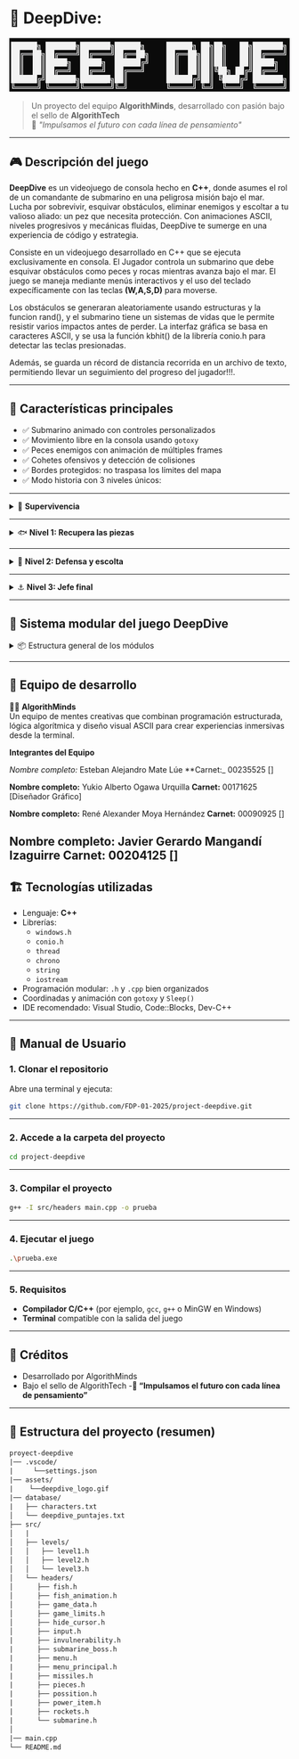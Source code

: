 # 🌊 DeepDive:

![DeepDive Logo](assets/deepdive_logo.gif)

> Un proyecto del equipo **AlgorithMinds**, desarrollado con pasión bajo el sello de **AlgorithTech**  
> 🧠 *"Impulsamos el futuro con cada línea de pensamiento"*

---

## 🎮 Descripción del juego

**DeepDive** es un videojuego de consola hecho en **C++**, donde asumes el rol de un comandante de submarino en una peligrosa misión bajo el mar.  
Lucha por sobrevivir, esquivar obstáculos, eliminar enemigos y escoltar a tu valioso aliado: un pez que necesita protección.
Con animaciones ASCII, niveles progresivos y mecánicas fluidas, DeepDive te sumerge en una experiencia de código y estrategia.

Consiste en un videojuego desarrollado en C++ que se ejecuta exclusivamente en consola. El Jugador controla un submarino que debe esquivar obstáculos como peces y rocas mientras avanza bajo el mar. El juego se maneja mediante menús interactivos y el uso del teclado expecíficamente con las teclas **(W,A,S,D)** para moverse.

Los obstáculos se generaran aleatoriamente usando estructuras y la funcion rand(), y el submarino tiene un sistemas de vidas que le permite resistir varios impactos antes de perder. La interfaz gráfica se basa en caracteres ASCII, y se usa la función kbhit() de la librería conio.h para detectar las teclas presionadas.

Además, se guarda un récord de distancia recorrida en un archivo de texto, permitiendo llevar un seguimiento del progreso del jugador!!!.

---

## 🚀 Características principales

- ✅ Submarino animado con controles personalizados
- ✅ Movimiento libre en la consola usando `gotoxy`
- ✅ Peces enemigos con animación de múltiples frames
- ✅ Cohetes ofensivos y detección de colisiones
- ✅ Bordes protegidos: no traspasa los límites del mapa
- ✅ Modo historia con 3 niveles únicos:

---

<details>
  <summary>🧱 <strong>Supervivencia</strong> </summary>
  <ul>
    <li>Sobrevive a oleadas de peces enemigos que aparecen de manera aleatoria.</li>
    <li>La dificultad aumenta con el tiempo: enemigos más rápidos y en mayor cantidad.</li>
    <li>Perfecto para practicar y mejorar tus habilidades antes de los niveles principales.</li>
    <li>Puedes ir viendo tu tiempo para mejorar poco a poco!!</li>
  </ul>

  ![Survival Mode](assets/survival_mode.png)
  **En este asombroso modo puedes eligir a tu gusto uno de los 4 submarinos!!**
  ![Skins](assets/Skins.png)
</details>


---

<details>
  <summary>🐟 <strong>Nivel 1: Recupera las piezas</strong></summary>
  <ul>
    <li>Explora el fondo marino para encontrar piezas esenciales que te permitirán rellenar el oxígeno del submarino.</li>
    <li>Enfréntate a peces guardianes que custodian cada una de las piezas.</li>
    <li>Ten cuidado!! Hay Piezas con formas extrañas(Podrian ser peces).</li>
  </ul>

  ![Level One](assets/Level1.png)
</details>

---

<details>
  <summary>🔱 <strong>Nivel 2: Defensa y escolta</strong></summary>
  <ul>
    <li>Tu misión es proteger y escoltar a un pez aliado a través de un territorio peligroso.</li>
    <li>El trayecto incluye zonas con corrientes marinas que afectan el movimiento.</li>
    <li>Coordina tus movimientos y ataques para sobrevivir juntos hasta el final del nivel.</li>
    <li>No dejes que devoren al pez aliado!!!</li>
  </ul>

  ![Level Two](assets/Level2.png)
</details>

---

<details>
  <summary>⚓ <strong>Nivel 3: Jefe final</strong></summary>
  <ul>
    <li>Enfréntate a un temible jefe marino con patrones de ataque únicos.</li>
    <li>Aprovecha los cohetes y tu destreza para esquivar ataques especiales.</li>
    <li>El escenario cuenta con elementos interactivos que puedes usar a tu favor.</li>
    <li>¡Derrota al jefe para completar la aventura y salvar el océano!</li>
  </ul>

  ![Level Three](assets/final.png)
![Historia](assets/History.png)

</details>


---

## 🔧 Sistema modular del juego DeepDive

<details>
  <summary>📦 Estructura general de los módulos</summary>

DeepDive está organizado de manera modular, con archivos `.h` y `.cpp` separados por función. Esto permite escalar el juego fácilmente, mantener el orden y facilitar el mantenimiento.

### 📁 Archivos clave

#### `submarine.h`

Encargado de toda la lógica del submarino:

* `PaintSubmarine(...)`: Pinta diferentes submarinos en consola con arte ASCII.
* `DeleteSubmarine(...)`: Borra el submarino al moverse.
* `MoveSubmarine(...)`: Mueve el submarino con las teclas (WASD y flechas).
* `PaintHearts(...)`, `PaintOxygen(...)`: Muestra la vida y oxígeno.
* `DestroySubmarine(...)`: Muestra animaciones de destrucción.
* `CollisionSubmarine(...)`: Efecto visual al recibir daño.

> Submarino representado en múltiples estilos con colores ANSI y caracteres ASCII. Soporta colisiones y animaciones.

---

#### `fish.h`

Define los peces enemigos (y la base del pez aliado):

* `Fish`: Struct con `x, y, frame`.
* `PaintFish(...)`, `ClearFish(...)`, `MoveFish(...)`: Animación y movimiento.
* `CollisionFish(...)`: Detecta choque con el submarino.

> Los peces tienen animación por frames (`<0)))><`, `<°)))><`, `<o)))><`) y se reposicionan al cruzar pantalla.

---

#### `rockets.h`

Controla los proyectiles enemigos:

* `Rocket`: Struct igual que Fish.
* `Paintrocket(...)`, `ClearRocket(...)`, `MoveRocket(...)`: Movimiento horizontal con animación.
* `CollisionRocket(...)`: Impacto contra el submarino.

> Los cohetes avanzan desde la derecha, y causan daño al impactar. También tienen animación propia.

---

#### `menuprincipal.h`

Construye el menú principal interactivo:

* Uso de arte ASCII (`██████╗ ███████╗...`).
* Menú principal y submenú de niveles.
* Animación de título con colores que cambian.
* Salida con arte y barra de carga animada.
* Integración con los niveles: `level1`, `level2`, `level3`, `survival_mode`.

> Interfaz amigable en consola con navegación por flechas y enter, y colores que cambian dinámicamente.

</details>

---

## 🧠 Equipo de desarrollo

👨‍💻 **AlgorithMinds**  
Un equipo de mentes creativas que combinan programación estructurada, lógica algorítmica y diseño visual ASCII para crear experiencias inmersivas desde la terminal.

**Integrantes del Equipo**

*Nombre completo:* Esteban Alejandro Mate Lúe **Carnet:_ 00235525
[]

**Nombre completo:** Yukio Alberto Ogawa Urquilla **Carnet:** 00171625
[Diseñador Gráfico]

**Nombre completo:** René Alexander Moya Hernández **Carnet:** 00090925
[]

**Nombre completo:** Javier Gerardo Mangandí Izaguirre **Carnet:** 00204125
[]
---

## 🏗️ Tecnologías utilizadas

- Lenguaje: **C++**
- Librerías:
  - `windows.h`
  - `conio.h`
  - `thread`
  - `chrono`
  - `string`
  - `iostream`
- Programación modular: `.h` y `.cpp` bien organizados
- Coordinadas y animación con `gotoxy` y `Sleep()`
- IDE recomendado: Visual Studio, Code::Blocks, Dev-C++

---
## 📖 Manual de Usuario

### 1. Clonar el repositorio

Abre una terminal y ejecuta:

```bash
git clone https://github.com/FDP-01-2025/project-deepdive.git

```

---

### 2. Accede a la carpeta del proyecto

```bash
cd project-deepdive
```

---

### 3. Compilar el proyecto

```bash
g++ -I src/headers main.cpp -o prueba
```

---

### 4. Ejecutar el juego

```bash
.\prueba.exe
```

---

### 5. Requisitos

- **Compilador C/C++** (por ejemplo, `gcc`, `g++` o MinGW en Windows)
- **Terminal** compatible con la salida del juego

---
## 🤝 Créditos
- Desarrollado por AlgorithMinds
- Bajo el sello de AlgorithTech
-**🧠 “Impulsamos el futuro con cada línea de pensamiento”**
---
## 📂 Estructura del proyecto (resumen)
```plaintext
proyect-deepdive
|── .vscode/
|     └──settings.json
|── assets/
|    └──deepdive_logo.gif
|── database/
|   ├── characters.txt
│   └── deepdive_puntajes.txt
├── src/
│   |
│   ├── levels/
│   │   ├── level1.h
│   │   ├── level2.h
│   │   └── level3.h
│   └── headers/
│      ├── fish.h
│      ├── fish_animation.h
│      ├── game_data.h
│      ├── game_limits.h
│      ├── hide_cursor.h
│      ├── input.h
|      ├── invulnerability.h
|      ├── submarine_boss.h
|      ├── menu.h
|      ├── menu_principal.h
|      ├── missiles.h
|      ├── pieces.h
|      ├── possition.h
|      ├── power_item.h
|      ├── rockets.h
|      └── submarine.h    
│ 
|── main.cpp
└── README.md

